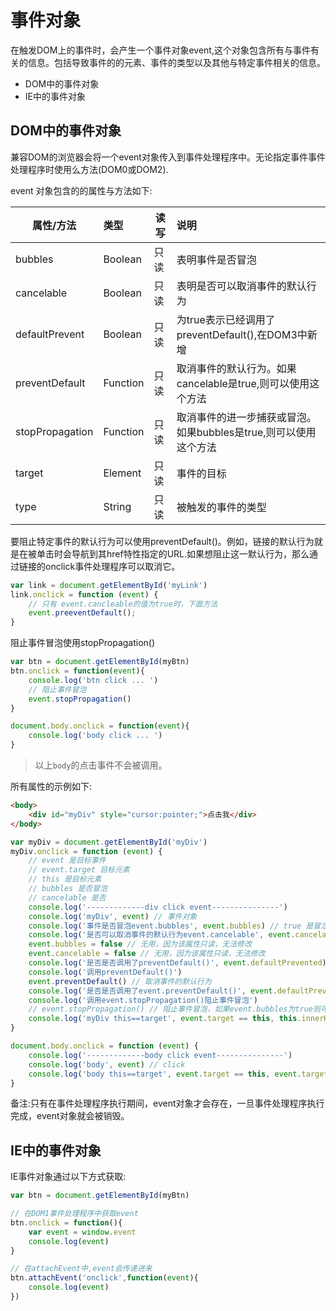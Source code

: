 # 事件对象

在触发DOM上的事件时，会产生一个事件对象event,这个对象包含所有与事件有关的信息。包括导致事件的的元素、事件的类型以及其他与特定事件相关的信息。

- DOM中的事件对象
- IE中的事件对象

## DOM中的事件对象

兼容DOM的浏览器会将一个event对象传入到事件处理程序中。无论指定事件事件处理程序时使用么方法(DOM0或DOM2).

event 对象包含的的属性与方法如下:

属性/方法           | 类型       | 读写 | 说明
--------------- | :------- | -- | :-------------------------------------
bubbles         | Boolean  | 只读 | 表明事件是否冒泡
cancelable      | Boolean  | 只读 | 表明是否可以取消事件的默认行为
defaultPrevent  | Boolean  | 只读 | 为true表示已经调用了preventDefault(),在DOM3中新增
preventDefault  | Function | 只读 | 取消事件的默认行为。如果cancelable是true,则可以使用这个方法
stopPropagation | Function | 只读 | 取消事件的进一步捕获或冒泡。如果bubbles是true,则可以使用这个方法
target          | Element  | 只读 | 事件的目标
type            | String   | 只读 | 被触发的事件的类型

要阻止特定事件的默认行为可以使用preventDefault()。例如，链接的默认行为就是在被单击时会导航到其href特性指定的URL.如果想阻止这一默认行为，那么通过链接的onclick事件处理程序可以取消它。

```javascript
var link = document.getElementById('myLink')
link.onclick = function (event) {
    // 只有 event.cancleable的值为true时，下面方法
    event.preeventDefault();
}
```

阻止事件冒泡使用stopPropagation()

```javascript
var btn = document.getElementById(myBtn)
btn.onclick = function(event){
    console.log('btn click ... ')
    // 阻止事件冒泡
    event.stopPropagation()
}

document.body.onclick = function(event){
    console.log('body click ... ')
}
```

> 以上`body`的点击事件不会被调用。

所有属性的示例如下:

```html
<body>
    <div id="myDiv" style="cursor:pointer;">点击我</div>
</body>
```

```javascript
var myDiv = document.getElementById('myDiv')
myDiv.onclick = function (event) {
    // event 是目标事件
    // event.target 目标元素
    // this 是目标元素
    // bubbles 是否冒泡
    // cancelable 是否
    console.log('-------------div click event---------------')
    console.log('myDiv', event) // 事件对象
    console.log('事件是否冒泡event.bubbles', event.bubbles) // true 是冒泡
    console.log('是否可以取消事件的默认行为event.cancelable', event.cancelable) // true 可以取消事件的默认行为
    event.bubbles = false // 无用，因为该属性只读，无法修改
    event.cancelable = false // 无用，因为该属性只读，无法修改
    console.log('是否是否调用了preventDefault()', event.defaultPrevented) // false 没有调用 (该属性也是只是可读的)
    console.log('调用preventDefault()')
    event.preventDefault() // 取消事件的默认行为
    console.log('是否是否调用了event.preventDefault()', event.defaultPrevented) // true 已经调用
    console.log('调用event.stopPropagation()阻止事件冒泡')
    // event.stopPropagation() // 阻止事件冒泡，如果event.bubbles为true则可以使用这个方法。注意:使用这个方法后body就收不到点击事件了。
    console.log('myDiv this==target', event.target == this, this.innerHTML) // true 点击我
}

document.body.onclick = function (event) {
    console.log('-------------body click event---------------')
    console.log('body', event) // click
    console.log('body this==target', event.target == this, event.target.innerHTML) // false 点击我 。注意:event.target是目标元素(div)，而this是当前元素(body)
}
```

备注:只有在事件处理程序执行期间，event对象才会存在，一旦事件处理程序执行完成，event对象就会被销毁。

## IE中的事件对象

IE事件对象通过以下方式获取:

```javascript
var btn = document.getElementById(myBtn)

// 在DOM1事件处理程序中获取event
btn.onclick = function(){
    var event = window.event
    console.log(event)
}

// 在attachEvent中,event会传递进来
btn.attachEvent('onclick',function(event){
    console.log(event)
})
```
